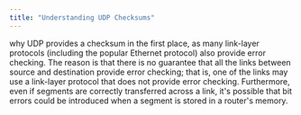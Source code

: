```yaml
---
title: "Understanding UDP Checksums"
---
```


why UDP provides a checksum in the first place, as many link-layer protocols (including the popular Ethernet protocol) also provide error
checking. The reason is that there is no guarantee that all the links between source
and destination provide error checking; that is, one of the links may use a link-layer
protocol that does not provide error checking. Furthermore, even if segments are
correctly transferred across a link, it's possible that bit errors could be introduced
when a segment is stored in a router's memory.